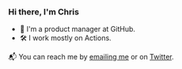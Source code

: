 ### Hi there, I'm Chris

- 🔭 I'm a product manager at GitHub.
- 🛠 I work mostly on Actions. 

📬 You can reach me by [emailing me](mailto:chrispat@github.com) or on [Twitter](https://twitter.com/chrisrpatterson).


